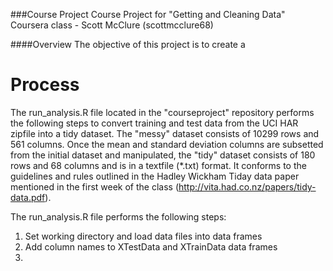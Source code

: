 ###Course Project
Course Project for "Getting and Cleaning Data" Coursera class - Scott McClure (scottmcclure68)

####Overview
The objective of this project is to create a  


Process
=======
The run_analysis.R file located in the "courseproject" repository performs the following steps to convert training and test data from the UCI HAR zipfile into a tidy dataset.  The "messy" dataset consists of 10299 rows and 561 columns.  Once the
mean and standard deviation columns are subsetted from the initial dataset and manipulated, the "tidy" dataset consists of 180 rows and 68 columns and is in a textfile (*.txt) format.  It conforms to the guidelines and rules outlined in the Hadley Wickham Tiday data paper mentioned in the first week of the class (http://vita.had.co.nz/papers/tidy-data.pdf). 

The run_analysis.R file performs the following steps:

  1.  Set working directory and load data files into data frames
  2.  Add column names to XTestData and XTrainData data frames
  3.  
